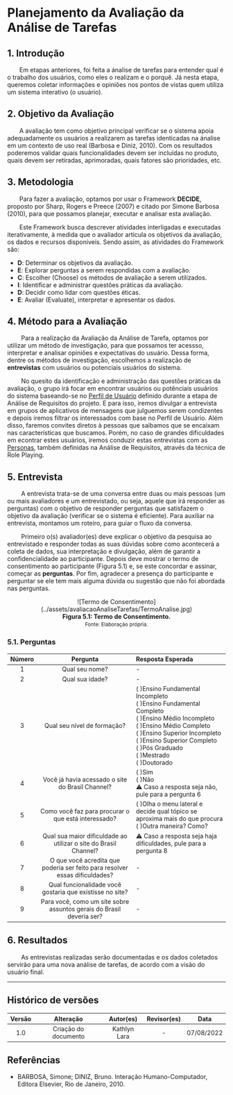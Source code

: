 # Planejamento da Avaliação da Análise de Tarefas

## 1. Introdução
&emsp;&emsp;Em etapas anteriores, foi feita a ánalise de tarefas para entender qual é o trabalho dos usuários, como eles o realizam e o porquê. Já nesta etapa, queremos coletar informações e opiniões nos pontos de vistas quem utiliza um sistema interativo (o usuário).

## 2. Objetivo da Avaliação
&emsp;&emsp;A avaliação tem como objetivo principal verificar se o sistema apoia adequadamente os usuários a realizarem as tarefas identicadas na ánalise em um contexto de uso real (Barbosa e Diniz, 2010). Com os resultados poderemos validar quais funcionalidades devem ser incluídas no produto, quais devem ser retiradas, aprimoradas, quais fatores são prioridades, etc.

## 3. Metodologia
&emsp;&emsp;Para fazer a avaliação, optamos por usar o Framework **DECIDE**, proposto por Sharp, Rogers e Preece (2007) e citado por Simone Barbosa (2010), para que possamos planejar, executar e analisar esta avaliação.

&emsp;&emsp;Este Framework busca descrever atividades interligadas e executadas iterativamente, à medida que o avaliador articula os objetivos da avaliação, os dados e recursos disponíveis. Sendo assim, as atividades do Framework são:

- **D**: Determinar os objetivos da avaliação.
- **E**: Explorar perguntas a serem respondidas com a avaliação. 
- **C**: Escolher (Choose) os métodos de avaliação a serem utilizados.
- **I**: Identificar e administrar questões práticas da avaliação.
- **D**: Decidir como lidar com questões éticas.
- **E**: Avaliar (Evaluate), interpretar e apresentar os dados.

## 4. Método para a Avaliação
&emsp;&emsp; Para a realização da Avaliação da Análise de Tarefa, optamos por utilizar um método de investigação, para que possamos ter acessso, interpretar e analisar opiniões e expectativas do usuário. Dessa forma, dentre os métodos de investigação, escolhemos a realização de **entrevistas** com usuários ou potenciais usuários do sistema.

&emsp;&emsp; No quesito da identificação e administração das questões práticas da avaliação, o grupo irá focar em encontrar usuários ou potênciais usuários do sistema baseando-se no [Perfil de Usuário](../analiseRequisitos/perfilUsuario.md) definido durante a etapa de Análise de Requisitos do projeto. E para isso, iremos divulgar a entrevista em grupos de aplicativos de mensagens que julguemos serem condizentes e depois iremos filtrar os interessados com base no Perfil de Usuário. Além disso, faremos convites diretos à pessoas que saibamos que se encaixam nas características que buscamos. Porém, no caso de grandes dificuldades em econtrar estes usuários, iremos conduzir estas entrevistas com as [Personas](../analiseRequisitos/personas.md), também definidas na Análise de Requisitos, através da técnica de Role Playing.

## 5. Entrevista
&emsp;&emsp; A entrevista trata-se de uma conversa entre duas ou mais pessoas (um ou mais avaliadores e um entrevistado, ou seja, aquele que irá responder as perguntas) com o objetivo de responder perguntas que satisfazem o objetivo da avaliação (verificar se o sistema é eficiente). Para auxiliar na entrevista, montamos um roteiro, para guiar o fluxo da conversa.

&emsp;&emsp; Primeiro o(s) avaliador(es) deve explicar o objetivo da pesquisa ao entrevistado e responder todas as suas dúvidas sobre como acontecerá a coleta de dados, sua interpretação e divulgação, além de garantir a confidencialidade ao participante. Depois deve mostrar o termo de consentimento ao participante (Figura 5.1) e, se este concordar e assinar, começar as **perguntas**. Por fim, agradecer a presença do participante e perguntar se ele tem mais alguma dúvida ou sugestão que não foi abordada nas perguntas.

<center>
![Termo de Consentimento](../assets/avaliacaoAnaliseTarefas/TermoAnalise.jpg)
</center>

<figcaption align='center'>
    <b>Figura 5.1: Termo de Consentimento.</b>
    <br><small>Fonte: Elaboração própria.</small>
</figcaption>

### 5.1. Perguntas

| Número | Pergunta |  Resposta Esperada |
|:--:|:--:|:---|
| 1 | Qual seu nome? | - |
| 2 | Qual sua idade?  | - |
| 3 | Qual seu nível de formação? | ( )Ensino Fundamental Incompleto <br> ( )Ensino Fundamental Completo <br> ( )Ensino Médio Incompleto <br> ( )Ensino Médio Completo <br> ( )Ensino Superior Incompleto <br> ( )Ensino Superior Completo <br> ( )Pós Graduado <br> ( )Mestrado <br>( )Doutorado |
| 4 | Você já havia acessado o site do Brasil Channel? | ( )Sim <br> ( )Não <br> ⚠️ Caso a resposta seja não, pule para a pergunta 6 |
| 5 | Como você faz para procurar o que está interessado? | ( )Olha o menu lateral e decide qual tópico se aproxima mais do que procura <br> ( )Outra maneira? Como? |
| 6 | Qual sua maior dificuldade ao utilizar o site do Brasil Channel? | ⚠️ Caso a resposta seja haja dificuldades, pule para a pergunta 8 |
| 7 | O que você acredita que poderia ser feito para resolver essas dificuldades? | - |
| 8 | Qual funcionalidade você gostaria que existisse no site? | - |
| 9 | Para você, como um site sobre assuntos gerais do Brasil deveria ser? | - |

## 6. Resultados

&emsp;&emsp; As entrevistas realizadas serão documentadas e os dados coletados servirão para uma nova análise de tarefas, de acordo com a visão do usuário final.

---

## Histórico de versões

| Versão |                Alteração               | Autor(es) |         Revisor(es)        |  Data |
|:------:|:--------------------------------------:|:-----------:|:----------------------:|:-----:|
|   1.0  |  Criação do documento |    Kathlyn Lara    | - | 07/08/2022 |

## Referências

- BARBOSA, Simone; DINIZ, Bruno. Interação Humano-Computador, Editora Elsevier, Rio de Janeiro, 2010.

